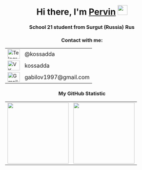 <h1 align="center">Hi there, I'm <a href="https://github.com/kossadda" target="_blank">Pervin</a>
<img src="https://github.com/blackcater/blackcater/raw/main/images/Hi.gif" height="32"/></h1>
<h3 align="center">School 21 student from Surgut (Russia) <img src="https://usagif.com/wp-content/uploads/gifs/russian-flag-6.gif" alt="Russian flag" width="32" height="16"></h3>


<div align="center">
  <h3>Contact with me:</h3>
  <table>
    <tr>
      <td>
        <a href="https://t.me/kossadda" target="_blank" style="text-decoration: none;">
          <img src="https://upload.wikimedia.org/wikipedia/commons/thumb/8/82/Telegram_logo.svg/1200px-Telegram_logo.svg.png" alt="Telegram logo" width="40" height="32">
        </a>
      </td>
      <td>
        <a href="https://t.me/kossadda" target="_blank" style="text-decoration: none;">
          <span style="font-size: 18px; vertical-align: middle;">@kossadda</span>
        </a>
      </td>
    </tr>
    <tr>
      <td>
        <a href="https://vk.com/kossadda" target="_blank" style="text-decoration: none;">
          <img src="https://ob-ulyanovsk.ru/images/vk.png" alt="VK logo" width="40" height="32">
        </a>
      </td>
      <td>
        <a href="https://vk.com/kossadda" target="_blank" style="text-decoration: none;">
          <span style="font-size: 18px; vertical-align: middle;">kossadda</span>
        </a>
      </td>
    </tr>
    <tr>
      <td>
        <a href="mailto:gabilov1997@gmail.com" style="text-decoration: none;">
          <img src="https://logo-base.com/logo/gmail_logo_icon.png" alt="Gmail logo" width="40" height="32">
        </a>
      </td>
      <td>
        <a href="mailto:gabilov1997@gmail.com" style="text-decoration: none;">
          <span style="font-size: 18px; vertical-align: middle;">gabilov1997@gmail.com</span>
        </a>
      </td>
    </tr>
  </table>
</div>


<p align="center">
  <h3 align="center">My GitHub Statistic</h3>
  <table>
    <tr>
      <td align="center">
        <a href="https://github.com/kossadda">
          <img height="200" src="https://github-readme-stats.vercel.app/api?username=kossadda&theme=dracula" />
        </a>
      </td>
      <td align="center">
        <a href="https://github.com/kossadda">
          <img height="200" src="https://github-readme-stats.vercel.app/api/top-langs?username=kossadda&layout=compact&langs_count=8&card_width=440&theme=dracula" />
        </a>
      </td>
    </tr>
  </table>
</p>


